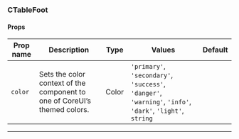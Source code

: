 ### CTableFoot

#### Props

| Prop name          | Description                                                               | Type  | Values                                                                                                    | Default |
| ------------------ | ------------------------------------------------------------------------- | ----- | --------------------------------------------------------------------------------------------------------- | ------- |
| <code>color</code> | Sets the color context of the component to one of CoreUI’s themed colors. | Color | `'primary'`, `'secondary'`, `'success'`, `'danger'`, `'warning'`, `'info'`, `'dark'`, `'light'`, `string` |         |

---
